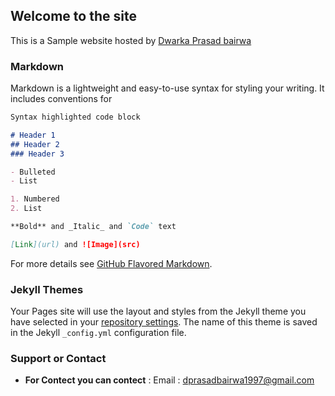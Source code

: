## Welcome to the site 

This is a Sample website hosted by [Dwarka Prasad bairwa](https://github.com/dp1706)

### Markdown

Markdown is a lightweight and easy-to-use syntax for styling your writing. It includes conventions for

```markdown
Syntax highlighted code block

# Header 1
## Header 2
### Header 3

- Bulleted
- List

1. Numbered
2. List

**Bold** and _Italic_ and `Code` text

[Link](url) and ![Image](src)
```

For more details see [GitHub Flavored Markdown](https://guides.github.com/features/mastering-markdown/).

### Jekyll Themes

Your Pages site will use the layout and styles from the Jekyll theme you have selected in your [repository settings](https://github.com/dp1706/website/settings). The name of this theme is saved in the Jekyll `_config.yml` configuration file.

### Support or Contact

* **For Contect you can contect** :
  Email : dprasadbairwa1997@gmail.com
  
